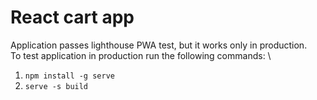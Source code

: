 # React cart app

Application passes lighthouse PWA test, but it works only in production. \
To test application in production run the following commands: \
1. `npm install -g serve`
2. `serve -s build`
